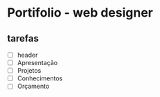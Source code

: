 # Portifolio - web designer 

## tarefas

- [ ] header
- [ ] Apresentação
- [ ] Projetos
- [ ] Conhecimentos
- [ ] Orçamento